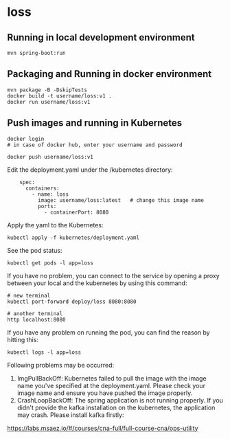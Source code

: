 # loss

## Running in local development environment

```
mvn spring-boot:run
```

## Packaging and Running in docker environment

```
mvn package -B -DskipTests
docker build -t username/loss:v1 .
docker run username/loss:v1
```

## Push images and running in Kubernetes

```
docker login 
# in case of docker hub, enter your username and password

docker push username/loss:v1
```

Edit the deployment.yaml under the /kubernetes directory:
```
    spec:
      containers:
        - name: loss
          image: username/loss:latest   # change this image name
          ports:
            - containerPort: 8080

```

Apply the yaml to the Kubernetes:
```
kubectl apply -f kubernetes/deployment.yaml
```

See the pod status:
```
kubectl get pods -l app=loss
```

If you have no problem, you can connect to the service by opening a proxy between your local and the kubernetes by using this command:
```
# new terminal
kubectl port-forward deploy/loss 8080:8080

# another terminal
http localhost:8080
```

If you have any problem on running the pod, you can find the reason by hitting this:
```
kubectl logs -l app=loss
```

Following problems may be occurred:

1. ImgPullBackOff:  Kubernetes failed to pull the image with the image name you've specified at the deployment.yaml. Please check your image name and ensure you have pushed the image properly.
1. CrashLoopBackOff: The spring application is not running properly. If you didn't provide the kafka installation on the kubernetes, the application may crash. Please install kafka firstly:

https://labs.msaez.io/#/courses/cna-full/full-course-cna/ops-utility

